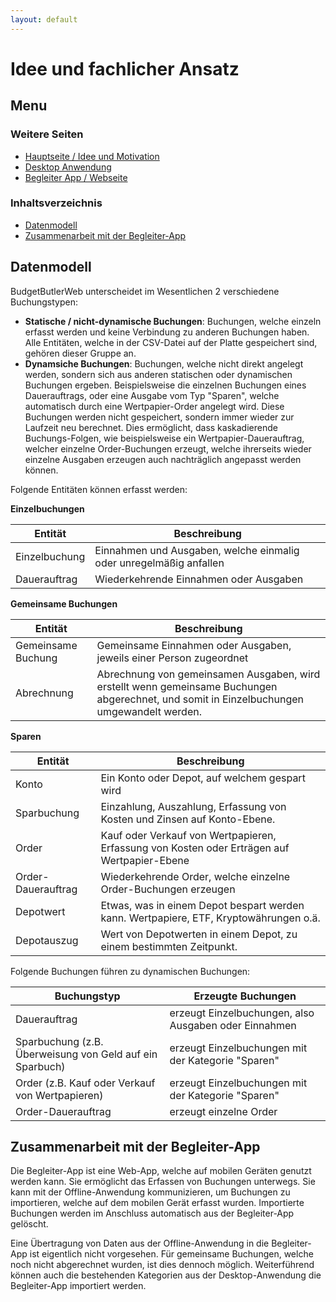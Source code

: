 ```yaml
---
layout: default
---
```


# Idee und fachlicher Ansatz

## Menu

### Weitere Seiten

* [Hauptseite / Idee und Motivation](index.md)
* [Desktop Anwendung](butler-offline.md)
* [Begleiter App / Webseite](butler-companion)

### Inhaltsverzeichnis

* [Datenmodell](#datenmodell)
* [Zusammenarbeit mit der Begleiter-App](#zusammenarbeit-mit-der-begleiter-app)

## Datenmodell

BudgetButlerWeb unterscheidet im Wesentlichen 2 verschiedene Buchungstypen:

* **Statische / nicht-dynamische Buchungen**: Buchungen, welche einzeln erfasst werden und keine Verbindung zu anderen
  Buchungen haben. Alle Entitäten, welche in der CSV-Datei auf der Platte gespeichert sind, gehören dieser Gruppe an.
* **Dynamsiche Buchungen**: Buchungen, welche nicht direkt angelegt werden, sondern sich aus anderen statischen oder
  dynamischen Buchungen ergeben. Beispielsweise die einzelnen Buchungen eines Dauerauftrags, oder eine Ausgabe vom
  Typ "Sparen", welche automatisch durch eine Wertpapier-Order angelegt wird. Diese Buchungen werden nicht gespeichert,
  sondern immer wieder zur Laufzeit neu berechnet. Dies ermöglicht, dass kaskadierende Buchungs-Folgen, wie
  beispielsweise ein Wertpapier-Dauerauftrag, welcher einzelne Order-Buchungen erzeugt, welche ihrerseits wieder
  einzelne Ausgaben erzeugen auch nachträglich angepasst werden können.

Folgende Entitäten können erfasst werden:

**Einzelbuchungen**

| Entität       | Beschreibung                                                       |
|---------------|--------------------------------------------------------------------|
| Einzelbuchung | Einnahmen und Ausgaben, welche einmalig oder unregelmäßig anfallen |
| Dauerauftrag  | Wiederkehrende Einnahmen oder Ausgaben                             |

**Gemeinsame Buchungen**

| Entität            | Beschreibung                                                                                                                               |
|--------------------|--------------------------------------------------------------------------------------------------------------------------------------------|
| Gemeinsame Buchung | Gemeinsame Einnahmen oder Ausgaben, jeweils einer Person zugeordnet                                                                        |
| Abrechnung         | Abrechnung von gemeinsamen Ausgaben, wird erstellt wenn gemeinsame Buchungen abgerechnet, und somit in Einzelbuchungen umgewandelt werden. |

**Sparen**

| Entität            | Beschreibung                                                                                |
|--------------------|---------------------------------------------------------------------------------------------|
| Konto              | Ein Konto oder Depot, auf welchem gespart wird                                              |
| Sparbuchung        | Einzahlung, Auszahlung, Erfassung von Kosten und Zinsen auf Konto-Ebene.                    |
| Order              | Kauf oder Verkauf von Wertpapieren, Erfassung von Kosten oder Erträgen auf Wertpapier-Ebene |
| Order-Dauerauftrag | Wiederkehrende Order, welche einzelne Order-Buchungen erzeugen                              |
| Depotwert          | Etwas, was in einem Depot bespart werden kann. Wertpapiere, ETF, Kryptowährungen o.ä.       |
| Depotauszug        | Wert von Depotwerten in einem Depot, zu einem bestimmten Zeitpunkt.                         |

Folgende Buchungen führen zu dynamischen Buchungen:

| Buchungstyp                                              | Erzeugte Buchungen                                    | 
|----------------------------------------------------------|-------------------------------------------------------|
| Dauerauftrag                                             | erzeugt Einzelbuchungen, also Ausgaben oder Einnahmen |
| Sparbuchung (z.B. Überweisung von Geld auf ein Sparbuch) | erzeugt Einzelbuchungen mit der Kategorie "Sparen"    |
| Order (z.B. Kauf oder Verkauf von Wertpapieren)          | erzeugt Einzelbuchungen mit der Kategorie "Sparen"    |
| Order-Dauerauftrag                                       | erzeugt einzelne Order                                |

## Zusammenarbeit mit der Begleiter-App

Die Begleiter-App ist eine Web-App, welche auf mobilen Geräten genutzt werden kann. Sie ermöglicht das Erfassen von
Buchungen unterwegs.
Sie kann mit der Offline-Anwendung kommunizieren, um Buchungen zu importieren, welche auf dem mobilen Gerät erfasst
wurden. Importierte Buchungen werden im Anschluss automatisch aus der Begleiter-App gelöscht.

Eine Übertragung von Daten aus der Offline-Anwendung in die Begleiter-App ist eigentlich nicht vorgesehen. Für
gemeinsame Buchungen, welche noch nicht abgerechnet wurden, ist dies dennoch möglich. Weiterführend können auch die
bestehenden Kategorien aus der Desktop-Anwendung die Begleiter-App importiert werden.
